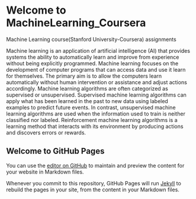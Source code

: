 # Welcome to MachineLearning_Coursera
Machine Learning course(Stanford University-Coursera) assignments

Machine learning is an application of artificial intelligence (AI) that provides systems the ability to automatically learn and improve from experience without being explicitly programmed. Machine learning focuses on the development of computer programs that can access data and use it learn for themselves.
The primary aim is to allow the computers learn automatically without human intervention or assistance and adjust actions accordingly.
Machine learning algorithms are often categorized as supervised or unsupervised.
Supervised machine learning algorithms can apply what has been learned in the past to new data using labeled examples to predict future events. 
In contrast, unsupervised machine learning algorithms are used when the information used to train is neither classified nor labeled.
Reinforcement machine learning algorithms is a learning method that interacts with its environment by producing actions and discovers errors or rewards.

## Welcome to GitHub Pages

You can use the [editor on GitHub](https://github.com/ManishaMahapatra1/MachineLearning_Coursera/edit/master/README.md) to maintain and preview the content for your website in Markdown files.

Whenever you commit to this repository, GitHub Pages will run [Jekyll](https://jekyllrb.com/) to rebuild the pages in your site, from the content in your Markdown files.


